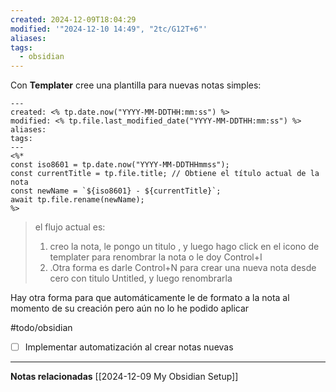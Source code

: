 ```yaml
---
created: 2024-12-09T18:04:29
modified: '"2024-12-10 14:49", "2tc/G12T+6"'
aliases: 
tags:
  - obsidian
---
```

Con **Templater** cree una plantilla para nuevas notas simples:
```
---
created: <% tp.date.now("YYYY-MM-DDTHH:mm:ss") %>
modified: <% tp.file.last_modified_date("YYYY-MM-DDTHH:mm:ss") %>
aliases: 
tags:
---
<%*
const iso8601 = tp.date.now("YYYY-MM-DDTHHmmss");
const currentTitle = tp.file.title; // Obtiene el título actual de la nota
const newName = `${iso8601} - ${currentTitle}`;
await tp.file.rename(newName);
%>
```

> el flujo actual es:
> 	1. creo la nota, le pongo un titulo , y luego hago click en el icono de templater para renombrar la nota o le doy Control+I
> 	2. .Otra forma es darle Control+N para crear una nueva nota desde cero con titulo Untitled, y luego renombrarla

Hay otra forma para que automáticamente le de formato a la nota al momento de su creación pero aún no lo he podido aplicar

#todo/obsidian
- [ ] Implementar automatización al crear notas nuevas
  

---
**Notas relacionadas**
[[2024-12-09 My Obsidian Setup]]


